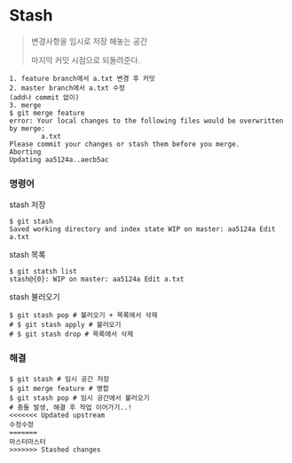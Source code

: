 # Stash

> 변경사항을 임시로 저장 해놓는 공간
>
> 마지막 커밋 시점으로 되돌려준다.

```
1. feature branch에서 a.txt 변경 후 커밋
2. master branch에서 a.txt 수정
(add나 commit 없이)
3. merge
$ git merge feature
error: Your local changes to the following files would be overwritten by merge:
        a.txt
Please commit your changes or stash them before you merge.
Aborting
Updating aa5124a..aecb5ac
```

### 명령어

stash 저장

```
$ git stash
Saved working directory and index state WIP on master: aa5124a Edit a.txt
```

stash 목록

```
$ git statsh list
stash@{0}: WIP on master: aa5124a Edit a.txt
```

stash 불러오기

```
$ git stash pop # 불러오기 + 목록에서 삭제
# $ git stash apply # 불러오기
# $ git stash drop # 목록에서 삭제
```

### 해결

```
$ git stash # 임시 공간 저장
$ git merge feature # 병합
$ git stash pop # 임시 공간에서 불러오기
# 충돌 발생, 해결 후 작업 이어가기..!
<<<<<<< Updated upstream
수정수정
=======
마스터마스터
>>>>>>> Stashed changes
```